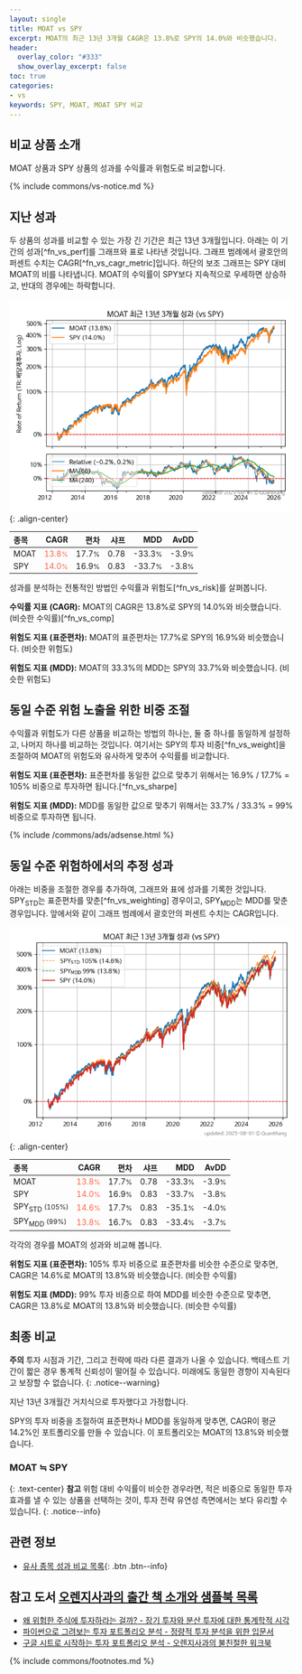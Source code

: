```yaml
---
layout: single
title: MOAT vs SPY
excerpt: MOAT의 최근 13년 3개월 CAGR은 13.8%로 SPY의 14.0%와 비슷했습니다.
header:
  overlay_color: "#333"
  show_overlay_excerpt: false
toc: true
categories:
- vs
keywords: SPY, MOAT, MOAT SPY 비교
---
```


## 비교 상품 소개


MOAT 상품과 SPY 상품의 성과를 수익률과 위험도로 비교합니다.





{% include commons/vs-notice.md %}

## 지난 성과

두 상품의 성과를 비교할 수 있는 가장 긴 기간은 최근 13년 3개월입니다. 아래는 이 기간의 성과[^fn_vs_perf]를 그래프와 표로 나타낸 것입니다.
그래프 범례에서 괄호안의 퍼센트 수치는 CAGR[^fn_vs_cagr_metric]입니다.
하단의 보조 그래프는 SPY 대비 MOAT의 비를 나타냅니다.
MOAT의 수익률이 SPY보다 지속적으로 우세하면 상승하고, 반대의 경우에는 하락합니다.

![MOAT](/vs/images/moat-vs-spy_dual.png){: .align-center}

| **종목** | **CAGR** | **편차** | **샤프** | **MDD** | **AvDD** |
| :------------ | ------: | -----------: | -------: | ------: | -------: |
| MOAT | <span style="color: tomato">13.8<small>%</small></span> | 17.7<small>%</small> | 0.78 | -33.3<small>%</small> | -3.9<small>%</small> |
| SPY | <span style="color: tomato">14.0<small>%</small></span> | 16.9<small>%</small> | 0.83 | -33.7<small>%</small> | -3.8<small>%</small> |

<!-- more -->


성과를 분석하는 전통적인 방법인 수익률과 위험도[^fn_vs_risk]를 살펴봅니다.

**수익률 지표 (CAGR):** MOAT의 CAGR은 13.8%로 SPY의 14.0%와 비슷했습니다. (비슷한 수익률)[^fn_vs_comp]

**위험도 지표 (표준편차):** MOAT의 표준편차는 17.7%로 SPY의 16.9%와 비슷했습니다. (비슷한 위험도)

**위험도 지표 (MDD):** MOAT의 33.3%의 MDD는 SPY의 33.7%와 비슷했습니다. (비슷한 위험도)



## 동일 수준 위험 노출을 위한 비중 조절

수익률과 위험도가 다른 상품을 비교하는 방법의 하나는, 둘 중 하나를 동일하게 설정하고, 나머지 하나를 비교하는 것입니다.
여기서는 SPY의 투자 비중[^fn_vs_weight]을 조절하여 MOAT의 위험도와 유사하게 맞추어 수익률를 비교합니다.

**위험도 지표 (표준편차):** 표준편차를 동일한 값으로 맞추기 위해서는 16.9% / 17.7% = 105% 비중으로 투자하면 됩니다.[^fn_vs_sharpe]

**위험도 지표 (MDD):** MDD를 동일한 값으로 맞추기 위해서는 33.7% / 33.3% = 99% 비중으로 투자하면 됩니다.


{% include /commons/ads/adsense.html %}



## 동일 수준 위험하에서의 추정 성과

아래는 비중을 조절한 경우를 추가하여, 그래프와 표에 성과를 기록한 것입니다.
SPY<sub>STD</sub>는 표준편차를 맞춘[^fn_vs_weighting] 경우이고, SPY<sub>MDD</sub>는 MDD를 맞춘 경우입니다.
앞에서와 같이 그래프 범례에서 괄호안의 퍼센트 수치는 CAGR입니다.


![MOAT](/vs/images/moat-vs-spy.png){: .align-center}



| **종목** | **CAGR** | **편차** | **샤프** | **MDD** | **AvDD** |
| :------------ | ------: | -----------: | -------: | ------: | -------: |
| MOAT | <span style="color: tomato">13.8<small>%</small></span> | 17.7<small>%</small> | 0.78 | -33.3<small>%</small> | -3.9<small>%</small> |
| SPY | <span style="color: tomato">14.0<small>%</small></span> | 16.9<small>%</small> | 0.83 | -33.7<small>%</small> | -3.8<small>%</small> |
| SPY<sub>STD</sub> <small>(105%)</small> | <span style="color: tomato">14.6<small>%</small></span> | 17.7<small>%</small> | 0.83 | -35.1<small>%</small> | -4.0<small>%</small> |
| SPY<sub>MDD</sub> <small>(99%)</small> | <span style="color: tomato">13.8<small>%</small></span> | 16.7<small>%</small> | 0.83 | -33.4<small>%</small> | -3.7<small>%</small> |



각각의 경우를 MOAT의 성과와 비교해 봅니다.

**위험도 지표 (표준편차):** 105% 투자 비중으로 표준편차를 비슷한 수준으로 맞추면, CAGR은 14.6%로 MOAT의 13.8%와 비슷했습니다. (비슷한 수익률)

**위험도 지표 (MDD):** 99% 투자 비중으로 하여 MDD를 비슷한 수준으로 맞추면, CAGR은 13.8%로 MOAT의 13.8%와 비슷했습니다. (비슷한 수익률)




## 최종 비교

**주의** 투자 시점과 기간, 그리고 전략에 따라 다른 결과가 나올 수 있습니다. 백테스트 기간이 짧은 경우 통계적 신뢰성이 떨어질 수 있습니다. 미래에도 동일한 경향이 지속된다고 보장할 수 없습니다.
{: .notice--warning}

지난 13년 3개월간 거치식으로 투자했다고 가정합니다.

SPY의 투자 비중을 조절하여 표준편차나 MDD를 동일하게 맞추면, CAGR이 평균 14.2%인 포트폴리오를 만들 수 있습니다.
이 포트폴리오는 MOAT의 13.8%와 비슷했습니다.

### MOAT ≒ SPY
{: .text-center}
**참고** 위험 대비 수익률이 비슷한 경우라면, 적은 비중으로 동일한 투자 효과를 낼 수 있는 상품을 선택하는 것이, 투자 전략 유연성 측면에서는 보다 유리할 수 있습니다.
{: .notice--info}


## 관련 정보

- [유사 종목 성과 비교 목록](/vs/){: .btn .btn--info}


## 참고 도서 [오렌지사과의 출간 책 소개와 샘플북 목록](https://kongdori.tistory.com/691)

- [왜 위험한 주식에 투자하라는 걸까? - 장기 투자와 분산 투자에 대한 통계학적 시각](https://kongdori.tistory.com/421)
- [파이썬으로 그려보는 투자 포트폴리오 분석  - 정량적 투자 분석을 위한 입문서](https://kongdori.tistory.com/643)
- [구글 시트로 시작하는 투자 포트폴리오 분석 - 오렌지사과의 불친절한 워크북](https://kongdori.tistory.com/449)

{% include commons/footnotes.md %}